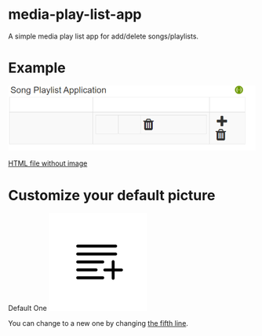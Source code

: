 # media-play-list-app
A simple media play list app for add/delete songs/playlists.

# Example
![Sample](/src/main/resources/templates/Sample.png)

[HTML file without image](/src/main/resources/templates/index.html)

# Customize your default picture
Default One
![Default One](/src/main/resources/templates/default.png)

You can change to a new one by changing [the fifth line](/src/main/resources/data.sql).
